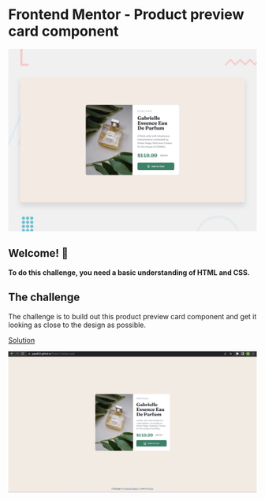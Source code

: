 # Frontend Mentor - Product preview card component

![Design preview for the Product preview card component coding challenge](/design/desktop-preview.jpg)

## Welcome! 👋

**To do this challenge, you need a basic understanding of HTML and CSS.**

## The challenge

The challenge is to build out this product preview card component and get it looking as close to the design as possible.

[Solution](https://payal033.github.io/Product-Preview-card/)

![solution screenshot](/solution/solution.png)

